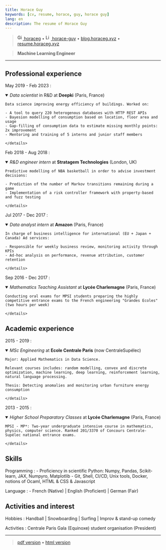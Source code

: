 ```yaml
---
title: Horace Guy
keywords: [cv, resume, horace, guy, horace guy]
lang: en
description: The resume of Horace Guy
---
```


> <a href="https://github.com/horaceg" target="_blank" rel="noopener">
> <img src="https://upload.wikimedia.org/wikipedia/commons/9/91/Octicons-mark-github.svg" height="17px" width="17px" alt="Github logo">
> horaceg</a>
> • 
> <a href="https://linkedin.com/in/horace-guy" target="_blank" rel="noopener">
> <img src="https://cdn-icons-png.flaticon.com/512/174/174857.png" height="17px" width="17px" alt="Linkedin logo"> 
> horace-guy</a>
> • 
> <a href="https://blog.horaceg.xyz" target="_blank" rel="noopener">
> blog.horaceg.xyz</a>
> • 
> <a href="https://resume.horaceg.xyz" target="_blank">
> resume.horaceg.xyz</a>
<!-- > \
> \
> <horace.guy.k@gmail.com> • [+33 6 10 76 96 18](tel:+33610769618) -->
<!-- > • 102B avenue de Saint-Mandé, Paris, France -->

<!-- ---- -->

> **Machine Learning Engineer**

----

## Professional experience


May 2019 - Feb 2023
:   <details open><summary>*Data scientist* in R&D at **Deepki** (Paris, France)</summary>
    
    Data science improving energy efficiency of buildings. Worked on:
    
    - A tool to query 220 heterogenous databases with HTTP REST APIs
    - Bayesion modelling of consumption based on location, floor area and usage
    - Gap-filling of consumption data to estimate missing monthly points: 2x improvement
    - Mentoring and training of 5 interns and junior staff members

    </details>

Feb 2018 - Aug 2018
:   <details open><summary>*R&D engineer intern* at **Stratagem Technologies** (London, UK)</summary>

    Predictive modelling of NBA basketball in order to advise investment decisions:

    - Prediction of the number of Markov transitions remaining during a game
    - Implementation of a risk controller framework with property-based and fuzz testing

    </details>

Jul 2017 - Dec 2017
:   <details open> <summary>*Data analyst intern* at **Amazon** (Paris, France)</summary>

    In charge of business intelligence for international (EU + Japan + Canada) Ad services:

    - Responsible for weekly business review, monitoring activity through KPIs
    - Ad-hoc analysis on performance, revenue attribution, customer retention

    </details>

Sep 2016 - Dec 2017
:   <details open><summary>*Mathematics Teaching Assistant* at **Lycée Charlemagne** (Paris, France)</summary>

    Conducting oral exams for MPSI students preparing the highly competitive entrance exams to the French engineering "Grandes Ecoles" (two hours per week)

    </details>

## Academic experience

2015 - 2019
:   <details open><summary>*MSc Engineering* at **Ecole Centrale Paris** (now CentraleSupélec)</summary>

    Major: Applied Mathematics in Data Science.

    Relevant courses includes: random modelling, convex and discrete optimization, machine learning, deep learning, reinforcement learning, natural language processing.

    Thesis: Detecting anomalies and monitoring urban furniture energy consumption

    </details>

2013 - 2015
:   <details open><summary>*Higher School Preparatory Classes* at **Lycée Charlemagne** (Paris, France)</summary>

    MPSI - MP*: Two-year undergraduate intensive course in mathematics, physics, computer science. Ranked 201/3370 of Concours Centrale-Supélec national entrance exams.

    </details>

## Skills

Programming
:   - Proficiency in scientific Python: Numpy, Pandas, Scikit-learn, JAX, Numpyro, Matplotlib
    - Git, Shell, CI/CD, Unix tools, Docker, notions of Ocaml, HTML & CSS & Javascript

Language
:   - French (Native) | English (Proficient) | German (Fair)

## Activities and interest

Hobbies
:   Handball | Snowboarding | Surfing | Improv & stand-up comedy

Activities
:   Centrale Paris Gala (Equinoxe) student organisation (President)

----

> [pdf version](https://resume.horaceg.xyz/horace_guy.pdf) •
> [html version](https://resume.horaceg.xyz)
